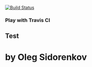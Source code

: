 [![Build Status](https://travis-ci.org/OSidorenkov/play-with-travis.svg?branch=master)](https://travis-ci.org/OSidorenkov/play-with-travis)
### Play with Travis CI
## Test

# by Oleg Sidorenkov
